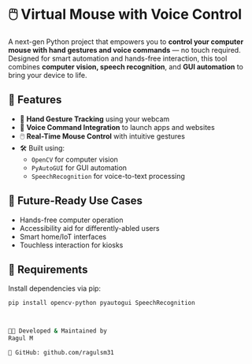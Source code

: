 # 🖱️ Virtual Mouse with Voice Control

A next-gen Python project that empowers you to **control your computer mouse with hand gestures and voice commands** — no touch required. Designed for smart automation and hands-free interaction, this tool combines **computer vision, speech recognition**, and **GUI automation** to bring your device to life.

## 🚀 Features

- 🎥 **Hand Gesture Tracking** using your webcam
- 🎤 **Voice Command Integration** to launch apps and websites
- 🖱️ **Real-Time Mouse Control** with intuitive gestures
- 🛠️ Built using:
  - `OpenCV` for computer vision
  - `PyAutoGUI` for GUI automation
  - `SpeechRecognition` for voice-to-text processing

## 🔮 Future-Ready Use Cases

- Hands-free computer operation
- Accessibility aid for differently-abled users
- Smart home/IoT interfaces
- Touchless interaction for kiosks

## 🧠 Requirements

Install dependencies via pip:

```bash
pip install opencv-python pyautogui SpeechRecognition



👨‍💻 Developed & Maintained by
Ragul M

🔗 GitHub: github.com/ragulsm31
